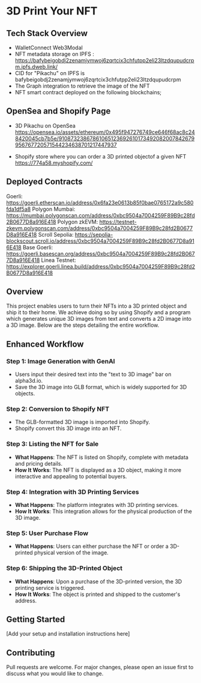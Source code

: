 # 3D Print Your NFT

## Tech Stack Overview
- WalletConnect Web3Modal
- NFT metadata storage on IPFS : https://bafybeigobdj2zenamjymwoj6zqrtcix3chfutpp2eli23ltzdqupudcrpm.ipfs.dweb.link/
- CID for "Pikachu" on IPFS is bafybeigobdj2zenamjymwoj6zqrtcix3chfutpp2eli23ltzdqupudcrpm
- The Graph integration to retrieve the image of the NFT
- NFT smart contract deployed on the following blockchains;

## OpenSea and Shopify Page
- 3D Pikachu on OpenSea 
https://opensea.io/assets/ethereum/0x495f947276749ce646f68ac8c248420045cb7b5e/91087323867861065123692610173492082007842679956767720571544234638701217447937

- Shopify store where you can order a 3D printed objectof a given NFT 
https://774a58.myshopify.com/ 

## Deployed Contracts
Goerli: https://goerli.etherscan.io/address/0x6fa23e0613b85f0bae0765172a9c580fda1df5a8
Polygon Mumbai: https://mumbai.polygonscan.com/address/0xbc9504a7004259F89B9c28fd2B0677D8a916E418
Polygon zkEVM: https://testnet-zkevm.polygonscan.com/address/0xbc9504a7004259F89B9c28fd2B0677D8a916E418
Scroll Sepolia: https://sepolia-blockscout.scroll.io/address/0xbc9504a7004259F89B9c28fd2B0677D8a916E418
Base Goerli: https://goerli.basescan.org/address/0xbc9504a7004259F89B9c28fd2B0677D8a916E418
Linea Testnet: https://explorer.goerli.linea.build/address/0xbc9504a7004259F89B9c28fd2B0677D8a916E418



## Overview

This project enables users to turn their NFTs into a 3D printed object and ship it to their home. We achieve doing so by using Shopify and a program which generates unique 3D images from text and converts a 2D image into a 3D image. Below are the steps detailing the entire workflow.

## Enhanced Workflow

### Step 1: Image Generation with GenAI

- Users input their desired text into the "text to 3D image" bar on alpha3d.io.
- Save the 3D image into GLB format, which is widely supported for 3D objects.

### Step 2: Conversion to Shopify NFT

- The GLB-formatted 3D image is imported into Shopify.
- Shopify convert this 3D image into an NFT.

### Step 3: Listing the NFT for Sale

- **What Happens**: The NFT is listed on Shopify, complete with metadata and pricing details.
- **How It Works**: The NFT is displayed as a 3D object, making it more interactive and appealing to potential buyers.

### Step 4: Integration with 3D Printing Services

- **What Happens**: The platform integrates with 3D printing services.
- **How It Works**: This integration allows for the physical production of the 3D image.

### Step 5: User Purchase Flow

- **What Happens**: Users can either purchase the NFT or order a 3D-printed physical version of the image.

### Step 6: Shipping the 3D-Printed Object

- **What Happens**: Upon a purchase of the 3D-printed version, the 3D printing service is triggered.
- **How It Works**: The object is printed and shipped to the customer's address.

## Getting Started

[Add your setup and installation instructions here]

## Contributing

Pull requests are welcome. For major changes, please open an issue first to discuss what you would like to change.
